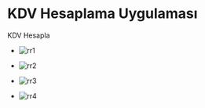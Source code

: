 # KDV Hesaplama Uygulaması

KDV Hesapla

* ![rr1](https://github.com/VeyselUstuntas/KdvHesapla/assets/70425868/e433e522-c771-4b0e-a574-28d34f97a085)
  
* ![rr2](https://github.com/VeyselUstuntas/KdvHesapla/assets/70425868/d4a5b648-b670-435a-ba24-0e89a8d4029e)
  
* ![rr3](https://github.com/VeyselUstuntas/KdvHesapla/assets/70425868/593ee3de-125a-4bd4-8b7b-c19a713ab1f8)

* ![rr4](https://github.com/VeyselUstuntas/KdvHesapla/assets/70425868/a1f1568b-e310-48b6-bbed-bc3ec1f12058)
